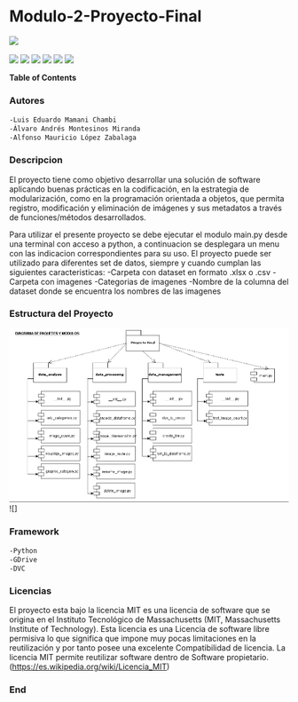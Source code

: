 # Modulo-2-Proyecto-Final

![](https://encrypted-tbn0.gstatic.com/images?q=tbn:ANd9GcTW2nAS6kudAI1vtakin3PZ8H2hfA5yzXEMa_yjy2u3uQ&s)

![](https://img.shields.io/github/stars/pandao/editor.md.svg) ![](https://img.shields.io/github/forks/pandao/editor.md.svg) ![](https://img.shields.io/github/tag/pandao/editor.md.svg) ![](https://img.shields.io/github/release/pandao/editor.md.svg) ![](https://img.shields.io/github/issues/pandao/editor.md.svg) ![](https://img.shields.io/bower/v/editor.md.svg)

**Table of Contents**

### Autores
	-Luis Eduardo Mamani Chambi
	-Álvaro Andrés Montesinos Miranda
	-Alfonso Mauricio López Zabalaga

### Descripcion
El proyecto tiene como objetivo desarrollar una solución de software aplicando buenas prácticas en la codificación, en la estrategia de modularización, como en la programación orientada a objetos, que permita registro, modificación y eliminación de imágenes y sus metadatos a través de funciones/métodos desarrollados.

Para utilizar el presente proyecto se debe ejecutar el modulo main.py desde una terminal con acceso a python, a continuacion se desplegara un menu con las indicacion correspondientes para su uso. El proyecto puede ser utilizado para diferentes set de datos, siempre y cuando cumplan las siguientes caracteristicas:
	-Carpeta con dataset en formato .xlsx o .csv
	-Carpeta con imagenes
	-Categorias de imagenes
	-Nombre de la columna del dataset donde se encuentra los nombres de las imagenes
### Estructura del Proyecto
![](https://github.com/AlvaroMontesinos/Modulo-2-Proyecto-Final/blob/main/Diagram-Paquetes_Modulo.png?raw=true)![]
### Framework
	-Python
	-GDrive
	-DVC
### Licencias
El proyecto esta bajo la licencia MIT es una licencia de software que se origina en el Instituto Tecnológico de Massachusetts (MIT, Massachusetts Institute of Technology).  Esta licencia es una Licencia de software libre permisiva lo que significa que impone muy pocas limitaciones en la reutilización y por tanto posee una excelente Compatibilidad de licencia. La licencia MIT permite reutilizar software dentro de Software propietario.
(https://es.wikipedia.org/wiki/Licencia_MIT)
### End

